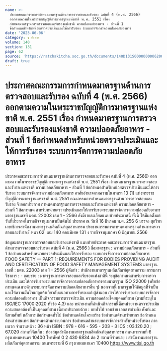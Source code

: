 ```yaml
---
name: >-
  ประกาศคณะกรรมการกำหนดมาตรฐานด้านการตรวจสอบและรับรอง ฉบับที่ 4 (พ.ศ. 2566)
  ออกตามความในพระราชบัญญัติการมาตรฐานแห่งชาติ พ.ศ. 2551 เรื่อง
  กำหนดมาตรฐานการตรวจสอบและรับรองแห่งชาติ ความปลอดภัยอาหาร - ส่วนที่ 1
  ข้อกำหนดสำหรับหน่วยตรวจประเมินและให้การรับรอง ระบบการจัดการความปลอดภัยอาหาร
date: '2023-06-06'
category: ง พิเศษ
volume: 140
section: 131
page: 62
source: 'https://ratchakitcha.soc.go.th/documents/140D131S0000000006200.pdf'
draft: true
---
```


# ประกาศคณะกรรมการกำหนดมาตรฐานด้านการตรวจสอบและรับรอง ฉบับที่ 4 (พ.ศ. 2566) ออกตามความในพระราชบัญญัติการมาตรฐานแห่งชาติ พ.ศ. 2551 เรื่อง กำหนดมาตรฐานการตรวจสอบและรับรองแห่งชาติ ความปลอดภัยอาหาร - ส่วนที่ 1 ข้อกำหนดสำหรับหน่วยตรวจประเมินและให้การรับรอง ระบบการจัดการความปลอดภัยอาหาร

ประกาศคณะกรรมการกำหนดมาตรฐานด้านการตรวจสอบและรับรอง ฉบับที่ 4 (พ.ศ. 2566) ออกตามความในพระราชบัญญัติการมาตรฐานแห่งชาติ พ.ศ. 2551 เรื่อง กำหนดมาตรฐานการตรวจสอบและรับรองแห่งชาติ ความปลอดภัยอาหาร - ส่วนที่ 1 ข้อกำหนดสำหรับหน่วยตรวจประเมินและให้การรับรอง ระบบการจัดการความปลอดภัยอาหาร อาศัยอำนาจตามความในมาตรา 13 (1) แห่งพระราชบัญญัติการมาตรฐานแห่งชาติ พ.ศ. 2551 คณะกรรมการกำหนดมาตรฐานด้านการตรวจสอบและรับรอง จึงออกประกาศ กาหนดมาตรฐานการตรวจสอบและรับรองแห่งชาติ ความปลอดภัยอาหาร - ส่วนที่ 1 ข้อกาหนด สาหรับหน่วยตรวจประเมินและให้การรับรองระบบการจัดการความปลอดภัยอาหาร มาตรฐานเลขที่ มตช. 22003 เล่ม 1 - 2566 ดังมีรายละเอียดแนบท้ายประกาศนี้ ทั้งนี้ ให้มีผลตั้งแต่วันที่ประกาศในราชกิจจานุเบกษาเป็นต้นไป ประกาศ ณ วันที่ 16 มีนาคม พ.ศ. 256 6 บรรจง สุกรีฑา เลขาธิการสานักงานมาตรฐานผลิตภัณฑ์อุตสาหกรรม ประธานกรรมการกาหนดมาตรฐานด้านการตรวจสอบและรับรอง ้ หนา 62 ่ เลม 140 ตอนพิเศษ 131 ง ราชกิจจานุเบกษา 6 มิถุนายน 2566

ข้อมูลมาตรฐานการตรวจสอบและรับรองแห่งชาติ แนบท้ายประกาศ คณะกรรมการกำหนดมาตรฐานด้านการตรวจสอบและรับรอง ฉบับที่ 4 (พ.ศ. 2566 ) ชื่อมาตรฐาน : ความปลอดภัยอาหาร - ส่วนที่ 1 ข้อกำหนดสำหรับหน่วยตรวจประเมินและให้การรับรอง ระบบการจัดการความปลอดภัยอาหาร FOOD SAFETY — PART 1: REQUIREMENTS FOR BODIES PROVIDING AUDIT AND CERTIFICATION OF FOOD SAFETY MANAGEMENT SYSTEMS มาตรฐานเลขที่ : มตช. 22003 เล่ม 1 - 2566 ผู้จัดทำ : สำนักงานมาตรฐานผลิตภัณฑ์อุตสาหกรรม กรรมการวิชาการ : - ขอบข่าย : มาตรฐานการตรวจสอบและรับรองแห่งชาตินี้ ระบุข้อกาหนดสาหรับการตรวจประเมิน และให้การรับรองระบบการจัดการความปลอดภัยอาหารตามมาตรฐาน ISO 22000 (หรือข้อกาหนดเฉพาะด้านระบบการจัดการความปลอดภัยอาหารอื่น ๆ) นอกจากนี้ มาตรฐานให้ข้อมูลที่จำเป็นและให้ความมั่นใจแก่ลูกค้าเกี่ยวกับแนวทางการรับรองแก่ ผู้ส่งมอบ กำรให้การรับรองระบบการจัดการความปลอดภัยอาหาร เป็นกิจกรรมการตรวจประเมิน ความสอดคล้องโดยบุคคลที่สาม (ตามที่ระบุใน ISO/IEC 17000:2020 หัวข้อ 4.3) และ หน่วยงานที่ดำเนินกิจกรรมนี้คือหน่วยงานตรวจประเมินความสอดคล้องที่เป็นบุคคลที่สาม เนื้อหาประกอบด้วย : บททั่วไป ขอบข่าย เอกสารอ้างอิง ศัพท์และนิยามศัพท์ หลักการ ข้อกำหนดทั่วไป ข้อกำหนดด้านโครงสร้าง ข้อกำหนดด้านทรัพยากร ข้อกำหนดด้านสารสนเทศ ข้อกำหนดด้านกระบวนการ ข้อกำหนดด้านระบบการจัดการสำหรับหน่วยรับรอง ภาคผนวก จำนวนหน้า : 36 หน้า ISBN : 978 - 616 - 595 - 203 - 3 ICS : 03.120.20 ; 67.020 สถานที่จัดเก็บ : ห้องสมุดสำนักงานมาตรฐานผลิตภัณฑ์อุตสาหกรรม ถนนพระรามที่ 6 กรุงเทพมหานคร 10400 โทรศัพท์ 0 2 430 6834 ต่อ 2 สถานที่จำหน่าย : สำนักงานมาตรฐานผลิตภัณฑ์อุตสาหกรรม ถนนพระรามที่ 6 กรุงเทพมหานคร 10400 https://www.tisi.go.th
